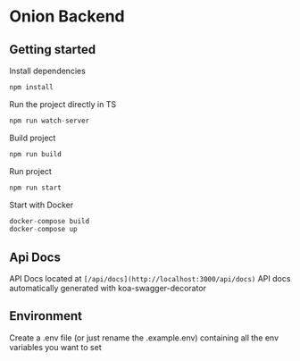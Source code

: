 # Onion Backend

## Getting started


Install dependencies

```jsx
npm install
```

Run the project directly in TS

```jsx
npm run watch-server
```

Build project

```jsx
npm run build
```

Run project

```jsx
npm run start
```

Start with Docker

```jsx
docker-compose build
docker-compose up
```

## Api Docs


API Docs located at `[/api/docs](http://localhost:3000/api/docs)` 
API docs automatically generated with koa-swagger-decorator

## Environment

Create a .env file (or just rename the .example.env) containing all the env variables you want to set